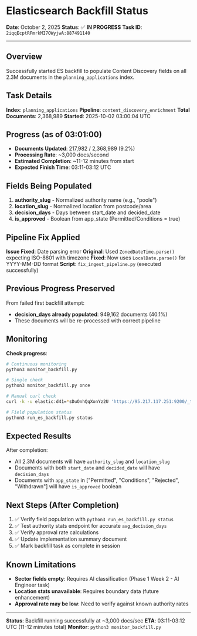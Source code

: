 # Elasticsearch Backfill Status
**Date**: October 2, 2025
**Status**: ✅ **IN PROGRESS**
**Task ID**: `2iqqEcptRFmrkMI7OWyjwA:887491140`

---

## Overview

Successfully started ES backfill to populate Content Discovery fields on all 2.3M documents in the `planning_applications` index.

## Task Details

**Index**: `planning_applications`
**Pipeline**: `content_discovery_enrichment`
**Total Documents**: 2,368,989
**Started**: 2025-10-02 03:00:04 UTC

## Progress (as of 03:01:00)

- **Documents Updated**: 217,982 / 2,368,989 (9.2%)
- **Processing Rate**: ~3,000 docs/second
- **Estimated Completion**: ~11-12 minutes from start
- **Expected Finish Time**: 03:11-03:12 UTC

## Fields Being Populated

1. **authority_slug** - Normalized authority name (e.g., "poole")
2. **location_slug** - Normalized location from postcode/area
3. **decision_days** - Days between start_date and decided_date
4. **is_approved** - Boolean from app_state (Permitted/Conditions = true)

## Pipeline Fix Applied

**Issue Fixed**: Date parsing error
**Original**: Used `ZonedDateTime.parse()` expecting ISO-8601 with timezone
**Fixed**: Now uses `LocalDate.parse()` for YYYY-MM-DD format
**Script**: `fix_ingest_pipeline.py` (executed successfully)

## Previous Progress Preserved

From failed first backfill attempt:
- **decision_days already populated**: 949,162 documents (40.1%)
- These documents will be re-processed with correct pipeline

## Monitoring

**Check progress**:
```bash
# Continuous monitoring
python3 monitor_backfill.py

# Single check
python3 monitor_backfill.py once

# Manual curl check
curl -k -u elastic:d41=*sDuOnhQqXonYz2U 'https://95.217.117.251:9200/_tasks/2iqqEcptRFmrkMI7OWyjwA:887491140'

# Field population status
python3 run_es_backfill.py status
```

## Expected Results

After completion:
- All 2.3M documents will have `authority_slug` and `location_slug`
- Documents with both `start_date` and `decided_date` will have `decision_days`
- Documents with `app_state` in ["Permitted", "Conditions", "Rejected", "Withdrawn"] will have `is_approved` boolean

## Next Steps (After Completion)

1. ✅ Verify field population with `python3 run_es_backfill.py status`
2. ✅ Test authority stats endpoint for accurate `avg_decision_days`
3. ✅ Verify approval rate calculations
4. ✅ Update implementation summary document
5. ✅ Mark backfill task as complete in session

## Known Limitations

- **Sector fields empty**: Requires AI classification (Phase 1 Week 2 - AI Engineer task)
- **Location stats unavailable**: Requires boundary data (future enhancement)
- **Approval rate may be low**: Need to verify against known authority rates

---

**Status**: Backfill running successfully at ~3,000 docs/sec
**ETA**: 03:11-03:12 UTC (11-12 minutes total)
**Monitor**: `python3 monitor_backfill.py`
